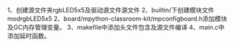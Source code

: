 1、创建源文件夹rgbLED5x5及驱动源文件源文件
2、builtin/下创建模块文件 modrgbLED5x5
2、board/mpython-classroom-kit/mpconfigboard.h添加模块及GC内存管理变量。
3、makefile中添加头文件包含及源文件编译
4、main.c中添加延时函数。